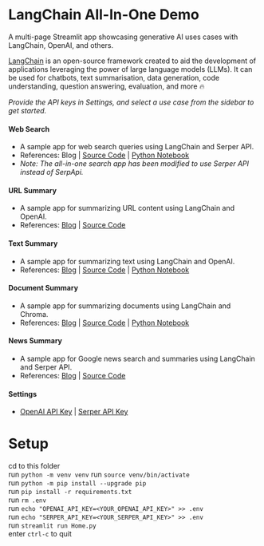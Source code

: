 # LangChain All-In-One Demo
A multi-page Streamlit app showcasing generative AI uses cases with LangChain, OpenAI, and others.

[LangChain](https://langchain.readthedocs.io/en/latest) is an open-source framework created to aid the development of applications leveraging the power of large language models (LLMs). It can be used for chatbots, text summarisation, data generation, code understanding, question answering, evaluation, and more 🔥

*Provide the API keys in Settings, and select a use case from the sidebar to get started.*

#### Web Search
* A sample app for web search queries using LangChain and Serper API.
* References: Blog | [Source Code](https://github.com/alphasecio/langchain-examples/blob/main/search) | [Python Notebook](https://github.com/alphasecio/langchain-examples/blob/main/search/langchain_search.ipynb)
* *Note: The all-in-one search app has been modified to use Serper API instead of SerpApi.*

#### URL Summary
* A sample app for summarizing URL content using LangChain and OpenAI.
* References: [Blog](https://alphasec.io/blinkist-for-urls-with-langchain-and-openai) | [Source Code](https://github.com/alphasecio/langchain-examples/blob/main/url-summary)

#### Text Summary
* A sample app for summarizing text using LangChain and OpenAI.
* References: [Blog](https://alphasec.io/summarize-text-with-langchain-and-openai) | [Source Code](https://github.com/alphasecio/langchain-examples/blob/main/text-summary) | [Python Notebook](https://github.com/alphasecio/langchain-examples/blob/main/text-summary/langchain_text_summarizer.ipynb)

#### Document Summary
* A sample app for summarizing documents using LangChain and Chroma.
* References: [Blog](https://alphasec.io/summarize-documents-with-langchain-and-chroma) | [Source Code](https://github.com/alphasecio/langchain-examples/blob/main/chroma-summary) | [Python Notebook](https://github.com/alphasecio/langchain-examples/blob/main/chroma-summary/langchain_doc_summarizer.ipynb)

#### News Summary
* A sample app for Google news search and summaries using LangChain and Serper API.
* References: [Blog](https://alphasec.io/summarize-google-news-results-with-langchain-and-serper-api) | [Source Code](https://github.com/alphasecio/langchain-examples/blob/main/news-summary)

#### Settings
* [OpenAI API Key](https://platform.openai.com/account/api-keys) | [Serper API Key](https://serper.dev/api-key)


# Setup
cd to this folder  
run `python -m venv venv` 
run `source venv/bin/activate`  
run `python -m pip install --upgrade pip`  
run `pip install -r requirements.txt`  
run `rm .env`   
run `echo "OPENAI_API_KEY=<YOUR_OPENAI_API_KEY>" >> .env`  
run `echo "SERPER_API_KEY=<YOUR_SERPER_API_KEY>" >> .env`  
run `streamlit run Home.py`  
enter `ctrl-c` to quit  


